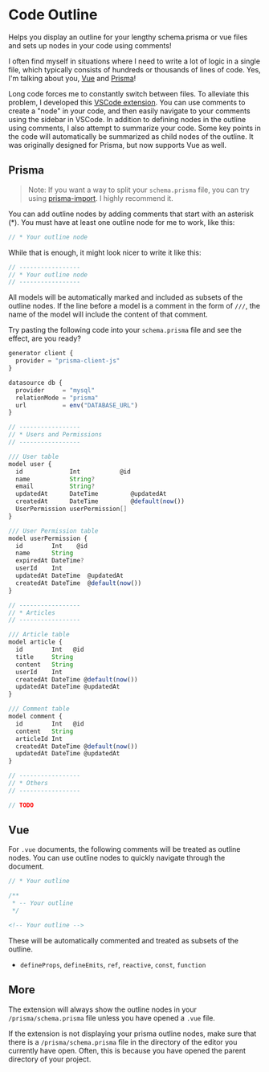 # Code Outline

Helps you display an outline for your lengthy schema.prisma or vue files and sets up nodes in your code using comments!

I often find myself in situations where I need to write a lot of logic in a single file, which typically consists of hundreds or thousands of lines of code. Yes, I'm talking about you, [Vue](https://vuejs.org/) and [Prisma](https://www.prisma.io/)!

Long code forces me to constantly switch between files. To alleviate this problem, I developed this [VSCode extension](https://marketplace.visualstudio.com/items?itemName=akirarika.prisma-outline). You can use comments to create a "node" in your code, and then easily navigate to your comments using the sidebar in VSCode. In addition to defining nodes in the outline using comments, I also attempt to summarize your code. Some key points in the code will automatically be summarized as child nodes of the outline. It was originally designed for Prisma, but now supports Vue as well.

## Prisma

> Note: If you want a way to split your `schema.prisma` file, you can try using [prisma-import](https://github.com/ajmnz/prisma-import). I highly recommend it.

You can add outline nodes by adding comments that start with an asterisk (\*). You must have at least one outline node for me to work, like this:

```ts
// * Your outline node
```

While that is enough, it might look nicer to write it like this:

```ts
// -----------------
// * Your outline node
// -----------------
```

All models will be automatically marked and included as subsets of the outline nodes. If the line before a model is a comment in the form of `///`, the name of the model will include the content of that comment.

Try pasting the following code into your `schema.prisma` file and see the effect, are you ready?

```ts
generator client {
  provider = "prisma-client-js"
}

datasource db {
  provider     = "mysql"
  relationMode = "prisma"
  url          = env("DATABASE_URL")
}

// -----------------
// * Users and Permissions
// -----------------

/// User table
model user {
  id             Int           @id
  name           String?
  email          String?
  updatedAt      DateTime         @updatedAt
  createdAt      DateTime         @default(now())
  UserPermission userPermission[]
}

/// User Permission table
model userPermission {
  id        Int    @id
  name      String
  expiredAt DateTime?
  userId    Int
  updatedAt DateTime  @updatedAt
  createdAt DateTime  @default(now())
}

// -----------------
// * Articles
// -----------------

/// Article table
model article {
  id        Int   @id
  title     String
  content   String
  userId    Int
  createdAt DateTime @default(now())
  updatedAt DateTime @updatedAt
}

/// Comment table
model comment {
  id        Int   @id
  content   String
  articleId Int
  createdAt DateTime @default(now())
  updatedAt DateTime @updatedAt
}

// -----------------
// * Others
// -----------------

// TODO

```

## Vue

For `.vue` documents, the following comments will be treated as outline nodes. You can use outline nodes to quickly navigate through the document.

```ts
// * Your outline
```

```ts
/**
 * -- Your outline
 */
```

```html
<!-- Your outline -->
```

These will be automatically commented and treated as subsets of the outline.

- `defineProps`, `defineEmits`, `ref`, `reactive`, `const`, `function`

## More

The extension will always show the outline nodes in your `/prisma/schema.prisma` file unless you have opened a `.vue` file.

If the extension is not displaying your prisma outline nodes, make sure that there is a `/prisma/schema.prisma` file in the directory of the editor you currently have open. Often, this is because you have opened the parent directory of your project.
